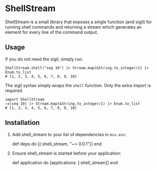 # ShellStream

ShellStream is a small library that exposes a single function (and sigil)
for running shell commands and returning a stream which generates an 
element for every line of the command output.

## Usage

If you do not need the sigil, simply run:

```
ShellStream.shell("seq 10") |> Stream.map(&String.to_integer/1) |> Enum.to_list
# [1, 2, 3, 4, 5, 6, 7, 8, 9, 10]
```

The sigil syntax simply wraps the `shell` function. Only the extra
import is required.

```
import ShellStream
~x(seq 10) |> Stream.map(&String.to_integer/1) |> Enum.to_list
# [1, 2, 3, 4, 5, 6, 7, 8, 9, 10]
```

## Installation

  1. Add shell_stream to your list of dependencies in `mix.exs`:

        def deps do
          [{:shell_stream, "~> 0.0.1"}]
        end

  2. Ensure shell_stream is started before your application:

        def application do
          [applications: [:shell_stream]]
        end

